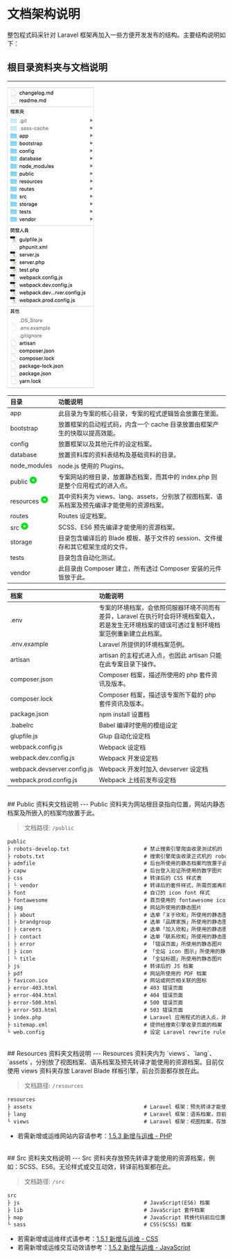 # 文档架构说明

整包程式码采针对 Laravel 框架再加入一些方便开发发布的结构。主要结构说明如下：
<br/>


## 根目录资料夹与文档说明
---
![](/assets/doc.png)
<br/>

| 目录 | 功能说明 |
| :- | :--- |
| app | 此目录为专案的核心目录，专案的程式逻辑皆会放置在里面。 |
| bootstrap | 放置框架的启动程式码，内含一个 cache 目录放置由框架产生的快取以提高效能。 |
| config | 放置框架以及其他元件的设定档案。 |
| database | 放置资料库的资料表结构及基础资料的目录。 |
| node\_modules | node.js 使用的 Plugins。 |
| public ![](/images/star.png) | 专案网站的根目录，放置静态档案，而其中的 index.php 则是整个应用程式的进入点。 |
| resources ![](/images/star.png) | 其中资料夹为 views、lang、assets，分别放了视图档案、语系档案及预先编译才能使用的资源档案。 |
| routes | Routes 设定档案。 |
| src ![](/images/star.png) | SCSS、ES6 预先编译才能使用的资源档案。 |
| storage | 目录包含编译后的 Blade 模板、基于文件的 session、文件缓存和其它框架生成的文件。 |
| tests | 目录包含自动化测试。 |
| vendor | 此目录由 Composer 建立，所有透过 Composer 安装的元件皆放于此。 |

| 档案 | 功能说明 |
| :- | :--- |
| .env | 专案的环境档案，会依照伺服器环境不同而有差异，Laravel 在执行时会将环境档案载入，若是发生无环境档案的错误可透过复制环境档案范例重新建立此档案。 |
| .env.example | Laravel 所提供的环境档案范例。 |
| artisan | artisan 的主程式进入点，也因此 artisan 只能在此专案目录下操作。 |
| composer.json | Composer 档案，描述所使用的 php 套件资讯及版本。 |
| composer.lock | Composer 档案，描述该专案所下载的 php 套件资讯及版本。 |
| package.json | npm install 设置档 |
| .babelrc | Babel 编译时使用的模组设定 |
| glupfile.js | Glup 自动化设定档 |
| webpack.config.js | Webpack 设定档 |
| webpack.dev.config.js | Webpack 开发设定档 |
| webpack.devserver.config.js | Webpack 开发时加入 devserver 设定档 |
| webpack.prod.config.js | Webpack 上线前发布设定档 |

<br/>
## Public 资料夹文档说明
---
Public 资料夹为网站根目录指向位置，网站内静态档案及所嵌入的档案均放置于此。

> 文档路径: `/public`

```markdown
public
├ robots-develop.txt                        # 禁止搜索引擎爬虫收录测试机的 robots.txt 档案
├ robots.txt                                # 搜索引擎爬虫收录正式机的 robots.txt 档案
├ admfile                                   # 后台所使用的静态档案均放置于此
├ capw                                      # 后台登入验证所使用的数字图片
├ css                                       # 转译后的 CSS 样式表
│ └ vendor                                  # 转译后的套件样式，所需页面再将样式嵌入
├ font                                      # 自订的 icon font 样式
├ fontawesome                               # 首页使用的 fontawesome icon font
├ img                                       # 网站所使用的静态图片
│ ├ about                                   # 选单「关于欣和」所使用的静态图片
│ ├ brandgroup                              # 选单「品牌家族」所使用的静态图片
│ ├ careers                                 # 选单「加入欣和」所使用的静态图片
│ ├ contact                                 # 选单「联系欣和」所使用的静态图片
│ ├ error                                   # 「错误页面」所使用的静态图片
│ ├ icon                                    # 「全站 icon 图示」所使用的静态图片
│ └ title                                   # 「全站标题」所使用的静态图片
├ js                                        # 转译后的 JS 档案
├ pdf                                       # 网站所使用的 PDF 档案
├ favicon.ico                               # 网站或网页相关联的图标
├ error-403.html                            # 403 错误页面
├ error-404.html                            # 404 错误页面
├ error-500.html                            # 500 错误页面
├ error-503.html                            # 503 错误页面
├ index.php                                 # Laravel 应用程式的进入点，非普遍定义的首页
├ sitemap.xml                               # 提供给搜索引擎收录页面的档案
└ web.config                                # 设定 Laravel rewrite rule
```
<br/>
## Resources 资料夹文档说明
---
Resources 资料夹内为 `views`、`lang`、`assets`，分别放了视图档案、语系档案及预先转译才能使用的资源档案。目前仅使用 views 资料夹存放 Laravel Blade 样板引擎，前台页面都存放在此。

> 文档路径: `/resources`

```markdown
resources
├ assets                                    # Laravel 框架：预先转译才能使用的资源档案，目前不使用
├ lang                                      # Laravel 框架：语系档案，目前尚未使用到此功能
└ views                                     # Laravel 框架：视图档案，存放 Laravel Blade 样板引擎，前台页面都存放在此
```
* 若需新增或运维网站内容请参考：[1.5.3 新增与运维 - PHP](/maintain/maintain-php.md) 


<br/>
## Src 资料夹文档说明
---
Src 资料夹存放预先转译才能使用的资源档案，例如：SCSS、ES6。无论样式或交互动效，转译前档案都在此。

> 文档路径: `/src`

```markdown
src
├ js                                        # JavaScript(ES6) 档案
├ lib                                       # JavaScript 套件档案
├ map                                       # JavaScript 转换代码前后位置的信息文件
└ sass                                      # CSS(SCSS) 档案
```
* 若需新增或运维样式请参考：[1.5.1 新增与运维 - CSS](/maintain/maintain-css.md)
* 若需新增或运维交互动效请参考：[1.5.2 新增与运维 - JavaScript](/maintain/maintain-js.md)